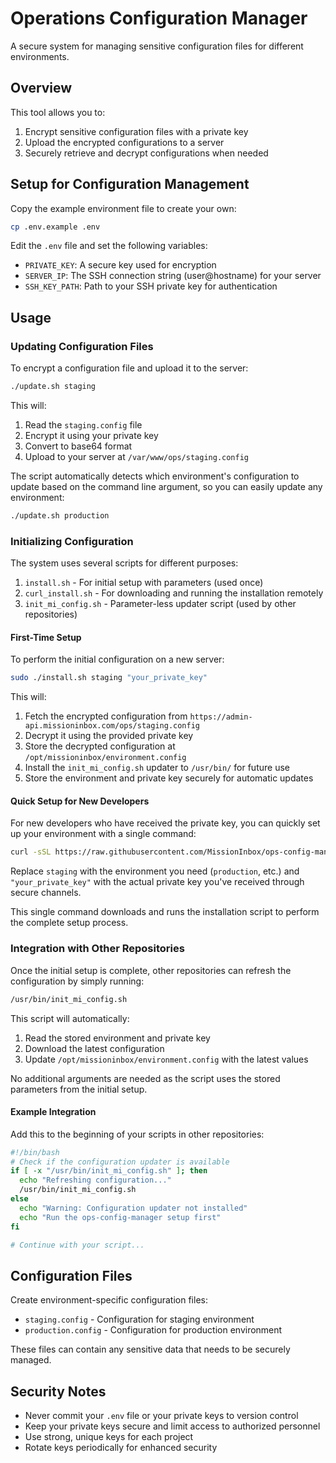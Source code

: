 # Operations Configuration Manager

A secure system for managing sensitive configuration files for different environments.

## Overview

This tool allows you to:

1. Encrypt sensitive configuration files with a private key
2. Upload the encrypted configurations to a server
3. Securely retrieve and decrypt configurations when needed

## Setup for Configuration Management

Copy the example environment file to create your own:

```bash
cp .env.example .env
```

Edit the `.env` file and set the following variables:

- `PRIVATE_KEY`: A secure key used for encryption
- `SERVER_IP`: The SSH connection string (user@hostname) for your server
- `SSH_KEY_PATH`: Path to your SSH private key for authentication

## Usage

### Updating Configuration Files

To encrypt a configuration file and upload it to the server:

```bash
./update.sh staging
```

This will:
1. Read the `staging.config` file
2. Encrypt it using your private key
3. Convert to base64 format
4. Upload to your server at `/var/www/ops/staging.config`

The script automatically detects which environment's configuration to update based on the command line argument, so you can easily update any environment:

```bash
./update.sh production
```

### Initializing Configuration

The system uses several scripts for different purposes:

1. `install.sh` - For initial setup with parameters (used once)
2. `curl_install.sh` - For downloading and running the installation remotely
3. `init_mi_config.sh` - Parameter-less updater script (used by other repositories)

#### First-Time Setup

To perform the initial configuration on a new server:

```bash
sudo ./install.sh staging "your_private_key"
```

This will:
1. Fetch the encrypted configuration from `https://admin-api.missioninbox.com/ops/staging.config`
2. Decrypt it using the provided private key
3. Store the decrypted configuration at `/opt/missioninbox/environment.config`
4. Install the `init_mi_config.sh` updater to `/usr/bin/` for future use
5. Store the environment and private key securely for automatic updates

#### Quick Setup for New Developers

For new developers who have received the private key, you can quickly set up your environment with a single command:

```bash
curl -sSL https://raw.githubusercontent.com/MissionInbox/ops-config-manager/refs/heads/master/curl_install.sh | sudo bash -s -- staging "your_private_key"
```

Replace `staging` with the environment you need (`production`, etc.) and `"your_private_key"` with the actual private key you've received through secure channels.

This single command downloads and runs the installation script to perform the complete setup process.

### Integration with Other Repositories

Once the initial setup is complete, other repositories can refresh the configuration by simply running:

```bash
/usr/bin/init_mi_config.sh
```

This script will automatically:
1. Read the stored environment and private key
2. Download the latest configuration
3. Update `/opt/missioninbox/environment.config` with the latest values

No additional arguments are needed as the script uses the stored parameters from the initial setup.

#### Example Integration

Add this to the beginning of your scripts in other repositories:

```bash
#!/bin/bash
# Check if the configuration updater is available
if [ -x "/usr/bin/init_mi_config.sh" ]; then
  echo "Refreshing configuration..."
  /usr/bin/init_mi_config.sh
else
  echo "Warning: Configuration updater not installed"
  echo "Run the ops-config-manager setup first"
fi

# Continue with your script...
```

## Configuration Files

Create environment-specific configuration files:

- `staging.config` - Configuration for staging environment
- `production.config` - Configuration for production environment

These files can contain any sensitive data that needs to be securely managed.

## Security Notes

- Never commit your `.env` file or your private keys to version control
- Keep your private keys secure and limit access to authorized personnel
- Use strong, unique keys for each project
- Rotate keys periodically for enhanced security